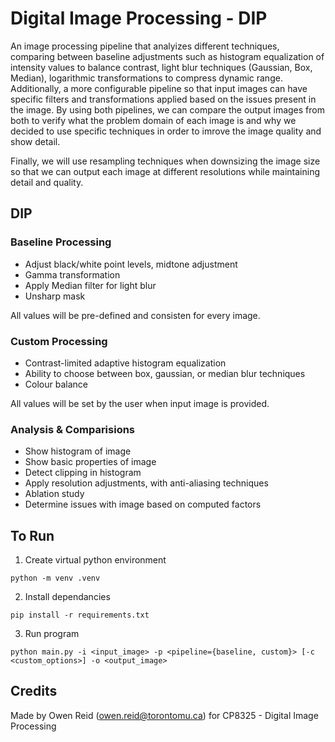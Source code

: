 # Digital Image Processing - DIP

An image processing pipeline that analyizes different techniques, comparing between baseline adjustments such as histogram equalization of intensity values to balance contrast, light blur techniques (Gaussian, Box, Median), logarithmic transformations to compress dynamic range. Additionally, a more configurable pipeline so that input images can have specific filters and transformations applied based on the issues present in the image. By using both pipelines, we can compare the output images from both to verify what the problem domain of each image is and why we decided to use specific techniques in order to imrove the image quality and show detail.

Finally, we will use resampling techniques when downsizing the image size so that we can output each image at different resolutions while maintaining detail and quality.

## DIP

### Baseline Processing

- Adjust black/white point levels, midtone adjustment
- Gamma transformation
- Apply Median filter for light blur
- Unsharp mask

All values will be pre-defined and consisten for every image.

### Custom Processing

- Contrast-limited adaptive histogram equalization
- Ability to choose between box, gaussian, or median blur techniques
- Colour balance

All values will be set by the user when input image is provided.

### Analysis & Comparisions

- Show histogram of image
- Show basic properties of image
- Detect clipping in histogram
- Apply resolution adjustments, with anti-aliasing techniques
- Ablation study
- Determine issues with image based on computed factors

## To Run

1. Create virtual python environment

`python -m venv .venv`

2. Install dependancies

`pip install -r requirements.txt`

3. Run program

`python main.py -i <input_image> -p <pipeline={baseline, custom}> [-c <custom_options>] -o <output_image>`

## Credits

Made by Owen Reid (owen.reid@torontomu.ca) for CP8325 - Digital Image Processing
